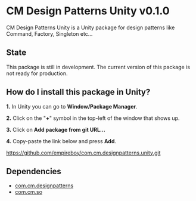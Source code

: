 # CM Design Patterns Unity v0.1.0

CM Design Patterns Unity is a Unity package for design patterns like Command, Factory, Singleton etc...

## State

This package is still in development. The current version of this package is not ready for production.

## How do I install this package in Unity?

**1.** In Unity you can go to **Window/Package Manager**.

**2.** Click on the "**+**" symbol in the top-left of the window that shows up.

**3.** Click on **Add package from git URL...**

**4.** Copy-paste the link below and press **Add**.

https://github.com/empireboy/com.cm.designpatterns.unity.git

## Dependencies

* [com.cm.designpatterns](https://github.com/empireboy/com.cm.designpatterns)
* [com.cm.so](https://github.com/empireboy/com.cm.so)
